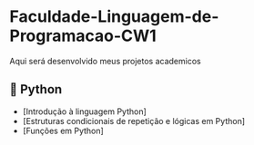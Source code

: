 # Faculdade-Linguagem-de-Programacao-CW1
Aqui será desenvolvido meus projetos academicos

## 🐍 Python

- [Introdução à linguagem Python]
- [Estruturas condicionais de repetição e lógicas em Python]
- [Funções em Python]
